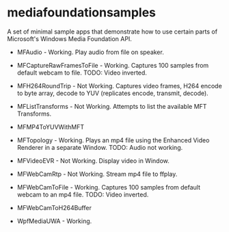 # mediafoundationsamples
A  set of minimal sample apps that demonstrate how to use certain parts of Microsoft's Windows Media Foundation API.

 - MFAudio - Working. Play audio from file on speaker.
 
 - MFCaptureRawFramesToFile - Working. Captures 100 samples from default webcam to file. TODO: Video inverted.
 
 - MFH264RoundTrip - Not Working. Captures video frames, H264 encode to byte array, decode to YUV (replicates encode, transmit, decode).
 
 - MFListTransforms - Not Working. Attempts to list the available MFT Transforms.
 
 - MFMP4ToYUVWithMFT
 
 - MFTopology - Working. Plays an mp4 file using the Enhanced Video Renderer in a separate Window. TODO: Audio not working.
 
 - MFVideoEVR - Not Working. Display video in Window.
 
 - MFWebCamRtp - Not Working. Stream mp4 file to ffplay.
 
 - MFWebCamToFile - Working. Captures 100 samples from default webcam to an mp4 file. TODO: Video inverted.
 
 - MFWebCamToH264Buffer
 
 - WpfMediaUWA - Working.
